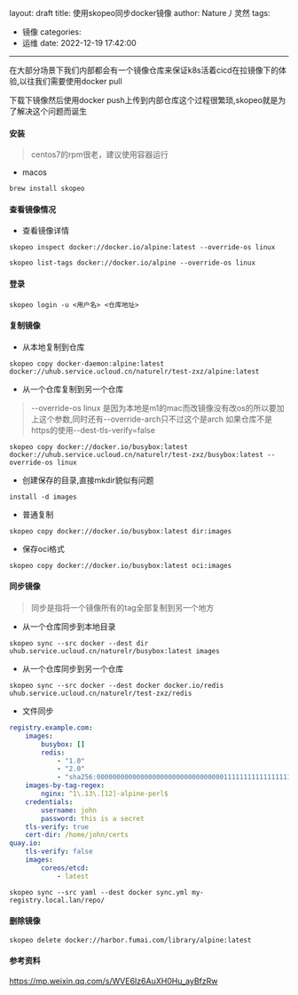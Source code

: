 layout: draft
title: 使用skopeo同步docker镜像
author: Nature丿灵然
tags:
  - 镜像
categories:
  - 运维
date: 2022-12-19 17:42:00
---
在大部分场景下我们内部都会有一个镜像仓库来保证k8s活着cicd在拉镜像下的体验,以往我们需要使用docker pull

<!--more-->

下载下镜像然后使用docker push上传到内部仓库这个过程很繁琐,skopeo就是为了解决这个问题而诞生

#### 安装

> centos7的rpm很老，建议使用容器运行

- macos

```shell
brew install skopeo
```

#### 查看镜像情况

- 查看镜像详情

```shell
skopeo inspect docker://docker.io/alpine:latest --override-os linux
```

```shell
skopeo list-tags docker://docker.io/alpine --override-os linux
```

#### 登录

```shell
skopeo login -u <用户名> <仓库地址>
```

#### 复制镜像

- 从本地复制到仓库

```shell
skopeo copy docker-daemon:alpine:latest docker://uhub.service.ucloud.cn/naturelr/test-zxz/alpine:latest
```

- 从一个仓库复制到另一个仓库

> --override-os linux 是因为本地是m1的mac而改镜像没有改os的所以要加上这个参数,同时还有--override-arch只不过这个是arch
> 如果仓库不是https的使用--dest-tls-verify=false  

```shell
skopeo copy docker://docker.io/busybox:latest docker://uhub.service.ucloud.cn/naturelr/test-zxz/busybox:latest --override-os linux
```

- 创建保存的目录,直接mkdir貌似有问题

```shell
install -d images
```

- 普通复制

```shell
skopeo copy docker://docker.io/busybox:latest dir:images
```

- 保存oci格式

```shell
skopeo copy docker://docker.io/busybox:latest oci:images
```

#### 同步镜像

> 同步是指将一个镜像所有的tag全部复制到另一个地方

- 从一个仓库同步到本地目录

```shell
skopeo sync --src docker --dest dir uhub.service.ucloud.cn/naturelr/busybox:latest images
```

- 从一个仓库同步到另一个仓库

```shell
skopeo sync --src docker --dest docker docker.io/redis uhub.service.ucloud.cn/naturelr/test-zxz/redis
```

- 文件同步

```yaml
registry.example.com:
    images:
        busybox: []
        redis:
            - "1.0"
            - "2.0"
            - "sha256:0000000000000000000000000000000011111111111111111111111111111111"
    images-by-tag-regex:
        nginx: ^1\.13\.[12]-alpine-perl$
    credentials:
        username: john
        password: this is a secret
    tls-verify: true
    cert-dir: /home/john/certs
quay.io:
    tls-verify: false
    images:
        coreos/etcd:
            - latest
```

```shell
skopeo sync --src yaml --dest docker sync.yml my-registry.local.lan/repo/
```

#### 删除镜像

```shell
skopeo delete docker://harbor.fumai.com/library/alpine:latest
```

#### 参考资料

<https://mp.weixin.qq.com/s/WVE6Iz6AuXH0Hu_ayBfzRw>
